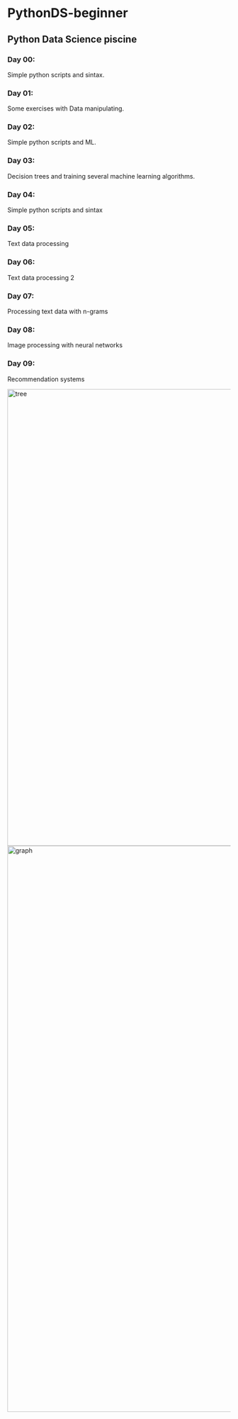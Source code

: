 # PythonDS-beginner
## Python Data Science piscine


### Day 00:
Simple python scripts and sintax.

### Day 01:
Some exercises with Data manipulating.

### Day 02:
Simple python scripts and ML.

### Day 03:
Decision trees and training several machine learning algorithms.

### Day 04:
Simple python scripts and sintax

### Day 05:
Text data processing

### Day 06:
Text data processing 2

### Day 07:
Processing text data with n-grams

### Day 08:
Image processing with neural networks

### Day 09:
Recommendation systems

<img width="1031" alt="tree" src="https://user-images.githubusercontent.com/61458847/162229094-a8c59a31-1e4b-4d09-8bec-44ff04eaf79b.png">
<img width="1278" alt="graph" src="https://user-images.githubusercontent.com/61458847/162229143-2bc8b50a-0ebe-41bf-b3bd-2cb083e4ebd9.png">

